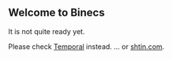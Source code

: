 ## Welcome to Binecs

It is not quite ready yet.

Please check [Temporal](https://temporal.io) instead.
... or [shtin.com](https://shtin.com).
